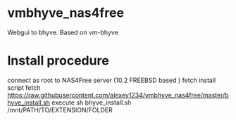 # vmbhyve_nas4free
Webgui to bhyve.
Based on vm-bhyve
# Install procedure
connect as root to NAS4Free server (10.2 FREEBSD based ) 
fetch install script
fetch https://raw.githubusercontent.com/alexey1234/vmbhyve_nas4free/master/bhyve_install.sh
execute
sh bhyve_install.sh /mnt/PATH/TO/EXTENSION/FOLDER
